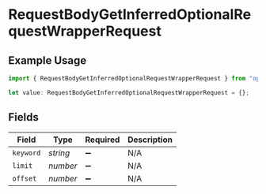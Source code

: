 # RequestBodyGetInferredOptionalRequestWrapperRequest

## Example Usage

```typescript
import { RequestBodyGetInferredOptionalRequestWrapperRequest } from "openapi/sdk/models/operations";

let value: RequestBodyGetInferredOptionalRequestWrapperRequest = {};
```

## Fields

| Field              | Type               | Required           | Description        |
| ------------------ | ------------------ | ------------------ | ------------------ |
| `keyword`          | *string*           | :heavy_minus_sign: | N/A                |
| `limit`            | *number*           | :heavy_minus_sign: | N/A                |
| `offset`           | *number*           | :heavy_minus_sign: | N/A                |